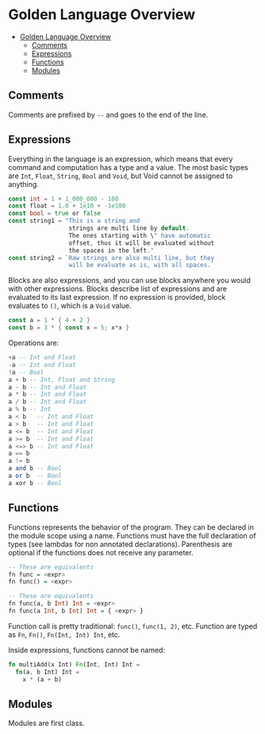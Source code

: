 # Golden Language Overview

<!-- TOC -->

- [Golden Language Overview](#golden-language-overview)
  - [Comments](#comments)
  - [Expressions](#expressions)
  - [Functions](#functions)
  - [Modules](#modules)

<!-- /TOC -->

## Comments

Comments are prefixed by `--` and goes to the end of the line.

## Expressions

Everything in the language is an expression, which means that every command and computation has a type and a value. The most basic types are `Int`, `Float`, `String`, `Bool` and `Void`, but Void cannot be assigned to anything.

```go
const int = 1 + 1_000_000 - 100 
const float = 1.0 + 1e10 + -1e100
const bool = true or false
const string1 = "This is a string and
                 strings are multi line by default.
                 The ones starting with \" have automatic
                 offset, thus it will be evaluated without
                 the spaces in the left."
const string2 = `Raw strings are also multi line, but they
                 will be evaluate as is, with all spaces.`
```

Blocks are also expressions, and you can use blocks anywhere you would with other expressions. Blocks describe list of expressions and are evaluated to its last expression. If no expression is provided, block evaluates to `()`, which is a `Void` value.

```rust
const a = 1 * { 4 + 2 }
const b = 3 * { const x = 5; x*x }
```

Operations are:

```haskell
+a -- Int and Float
-a -- Int and Float
!a -- Bool
a + b -- Int, Float and String
a - b -- Int and Float
a * b -- Int and Float
a / b -- Int and Float
a % b -- Int
a < b   -- Int and Float
a > b   -- Int and Float
a <= b  -- Int and Float
a >= b  -- Int and Float
a <=> b -- Int and Float
a == b
a != b
a and b -- Bool
a or b  -- Bool
a xor b -- Bool
```

## Functions

Functions represents the behavior of the program. They can be declared in the module scope using a name. Functions must have the full declaration of types (see lambdas for non annotated declarations). Parenthesis are optional if the functions does not receive any parameter. 

```haskell
-- These are equivalents
fn func = <expr>
fn func() = <expr>

-- These are equivalents
fn func(a, b Int) Int = <expr>
fn func(a Int, b Int) Int = { <expr> }
```

Function call is pretty traditional: `func()`, `func(1, 2)`, etc. Function are typed as `Fn`, `Fn()`, `Fn(Int, Int) Int`, etc.

Inside expressions, functions cannot be named:

```rust
fn multiAdd(x Int) Fn(Int, Int) Int =
  fn(a, b Int) Int =
    x * (a + b)
```

## Modules

Modules are first class.